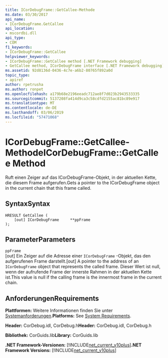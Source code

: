 ```yaml
---
title: ICorDebugFrame::GetCallee-Methode
ms.date: 03/30/2017
api_name:
- ICorDebugFrame.GetCallee
api_location:
- mscordbi.dll
api_type:
- COM
f1_keywords:
- ICorDebugFrame::GetCallee
helpviewer_keywords:
- ICorDebugFrame::GetCallee method [.NET Framework debugging]
- GetCallee method, ICorDebugFrame interface [.NET Framework debugging]
ms.assetid: 92d8136d-0436-4c7e-a6b2-80765f892a0d
topic_type:
- apiref
author: rpetrusha
ms.author: ronpet
ms.openlocfilehash: a179b68e2196eeadc712ae8f7d023b2943533335
ms.sourcegitcommit: 5137208fa414d9ca3c58cdfd2155ac81bc89e917
ms.translationtype: MT
ms.contentlocale: de-DE
ms.lasthandoff: 03/06/2019
ms.locfileid: "57471068"
---
```

# <a name="icordebugframegetcallee-method"></a><span data-ttu-id="76791-102">ICorDebugFrame::GetCallee-Methode</span><span class="sxs-lookup"><span data-stu-id="76791-102">ICorDebugFrame::GetCallee Method</span></span>
<span data-ttu-id="76791-103">Ruft einen Zeiger auf das ICorDebugFrame-Objekt, in der aktuellen Kette, die diesem Frame aufgerufen.</span><span class="sxs-lookup"><span data-stu-id="76791-103">Gets a pointer to the ICorDebugFrame object in the current chain that this frame called.</span></span>  
  
## <a name="syntax"></a><span data-ttu-id="76791-104">Syntax</span><span class="sxs-lookup"><span data-stu-id="76791-104">Syntax</span></span>  
  
```  
HRESULT GetCallee (  
    [out] ICorDebugFrame     **ppFrame  
);  
```  
  
## <a name="parameters"></a><span data-ttu-id="76791-105">Parameter</span><span class="sxs-lookup"><span data-stu-id="76791-105">Parameters</span></span>  
 `ppFrame`  
 <span data-ttu-id="76791-106">[out] Ein Zeiger auf die Adresse einer `ICorDebugFrame` -Objekt, das den aufgerufenen Frame darstellt.</span><span class="sxs-lookup"><span data-stu-id="76791-106">[out] A pointer to the address of an `ICorDebugFrame` object that represents the called frame.</span></span> <span data-ttu-id="76791-107">Dieser Wert ist null, wenn der aufrufende Frame der innerste Rahmen in der aktuellen Kette ist.</span><span class="sxs-lookup"><span data-stu-id="76791-107">This value is null if the calling frame is the innermost frame in the current chain.</span></span>  
  
## <a name="requirements"></a><span data-ttu-id="76791-108">Anforderungen</span><span class="sxs-lookup"><span data-stu-id="76791-108">Requirements</span></span>  
 <span data-ttu-id="76791-109">**Plattformen:** Weitere Informationen finden Sie unter [Systemanforderungen](../../../../docs/framework/get-started/system-requirements.md).</span><span class="sxs-lookup"><span data-stu-id="76791-109">**Platforms:** See [System Requirements](../../../../docs/framework/get-started/system-requirements.md).</span></span>  
  
 <span data-ttu-id="76791-110">**Header:** CorDebug.idl, CorDebug.h</span><span class="sxs-lookup"><span data-stu-id="76791-110">**Header:** CorDebug.idl, CorDebug.h</span></span>  
  
 <span data-ttu-id="76791-111">**Bibliothek:** CorGuids.lib</span><span class="sxs-lookup"><span data-stu-id="76791-111">**Library:** CorGuids.lib</span></span>  
  
 <span data-ttu-id="76791-112">**.NET Framework-Versionen:** [!INCLUDE[net_current_v10plus](../../../../includes/net-current-v10plus-md.md)]</span><span class="sxs-lookup"><span data-stu-id="76791-112">**.NET Framework Versions:** [!INCLUDE[net_current_v10plus](../../../../includes/net-current-v10plus-md.md)]</span></span>
